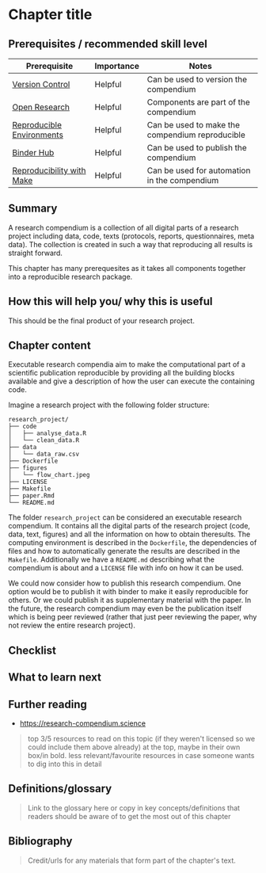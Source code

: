 # Chapter title

## Prerequisites / recommended skill level

| Prerequisite | Importance | Notes |
| -------------|----------|------|
| [Version Control](/version_control/version_control) | Helpful | Can be used to version the compendium| 
| [Open Research](/open_research/open_research)       | Helpful | Components are part of the compendium |
| [Reproducible Environments](reproducible_environments/reproducible_environments) | Helpful | Can be used to make the compendium reproducible |
| [Binder Hub](binderhub/binderhub) | Helpful | Can be used to publish the compendium |
| [Reproducibility with Make](make/make) | Helpful | Can be used for automation in the compendium |

## Summary

A research compendium is a collection of all digital parts of a research project including data, code, texts (protocols, reports, questionnaires, meta data).
The collection is created in such a way that reproducing all results is straight forward.

This chapter has many prerequesites as it takes all components together into a reproducible research package.

<!--- TODO: add image of package with code, text, graphs, questionnaires, ... -->

## How this will help you/ why this is useful

This should be the final product of your research project.

## Chapter content

Executable research compendia aim to make the computational part of a scientific publication reproducible by providing all the building blocks available and give a description of how the user can execute the containing code.

Imagine a research project with the following folder structure:

```text
research_project/
├── code
│   ├── analyse_data.R
│   └── clean_data.R
├── data
│   └── data_raw.csv
├── Dockerfile
├── figures
│   └── flow_chart.jpeg
├── LICENSE
├── Makefile
├── paper.Rmd
└── README.md
```

The folder `research_project` can be considered an executable research compendium. 
It contains all the digital parts of the research project (code, data, text, figures) and all the information on how to obtain theresults. 
The computing environment is described in the `Dockerfile`, the dependencies of files and how to automatically generate the results are described in the `Makefile`.
Additionally we have a `README.md` describing what the compendium is about and a `LICENSE` file with info on how it can be used.

We could now consider how to publish this research compendium.
One option would be to publish it with binder to make it easily reproducible for others. 
Or we could publish it as supplementary material with the paper.
In the future, the research compendium may even be the publication itself which is being peer reviewed (rather that just peer reviewing the paper, why not review the entire research project).

## Checklist



## What to learn next

<!--- TODO: recommended next chapters that are a good next step up -->

## Further reading

- https://research-compendium.science

> top 3/5 resources to read on this topic (if they weren't licensed so we could include them above already) at the top, maybe in their own box/in bold.
> less relevant/favourite resources in case someone wants to dig into this in detail

## Definitions/glossary
> Link to the glossary here or copy in key concepts/definitions that readers should be aware of to get the most out of this chapter

## Bibliography
> Credit/urls for any materials that form part of the chapter's text.
